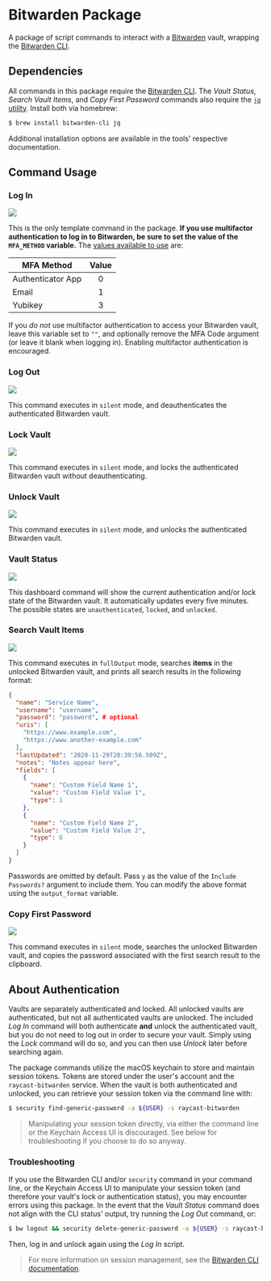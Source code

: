 # Bitwarden Package

A package of script commands to interact with a [Bitwarden](https://bitwarden.com/) vault, wrapping the [Bitwarden CLI](https://bitwarden.com/help/article/cli/).

## Dependencies

All commands in this package require the [Bitwarden CLI](https://bitwarden.com/help/article/cli/). The _Vault Status_, _Search Vault Items_, and _Copy First Password_ commands also require the [`jq` utility](https://stedolan.github.io/jq/). Install both via homebrew:

```sh
$ brew install bitwarden-cli jq
```

Additional installation options are available in the tools' respective documentation.

## Command Usage

### Log In

<img src="./images/log-in.png">

This is the only template command in the package. **If you use multifactor authentication to log in to Bitwarden, be sure to set the value of the `MFA_METHOD` variable.** The [values available to use](https://bitwarden.com/help/article/cli/#enums) are:

| MFA Method        | Value |
|-------------------|:-----:|
| Authenticator App | 0     |
| Email             | 1     |
| Yubikey           | 3     |

If you _do not_ use multifactor authentication to access your Bitwarden vault, leave this variable set to `""`, and optionally remove the MFA Code argument (or leave it blank when logging in). Enabling multifactor authentication is encouraged.

### Log Out

<img src="./images/log-out.png">

This command executes in `silent` mode, and deauthenticates the authenticated Bitwarden vault.

### Lock Vault

<img src="./images/lock-vault.png">

This command executes in `silent` mode, and locks the authenticated Bitwarden vault without deauthenticating.

### Unlock Vault

<img src="./images/unlock-vault.png">

This command executes in `silent` mode, and unlocks the authenticated Bitwarden vault.

### Vault Status

<img src="./images/vault-status.png">

This dashboard command will show the current authentication and/or lock state of the Bitwarden vault. It automatically updates every five minutes. The possible states are `unauthenticated`, `locked`, and `unlocked`.

### Search Vault Items

<img src="./images/search-vault-items.png">

This command executes in `fullOutput` mode, searches **items** in the unlocked Bitwarden vault, and prints all search results in the following format:

```json
{
  "name": "Service Name",
  "username": "username",
  "password": "password", # optional
  "uris": [
    "https://www.example.com",
    "https://www.another-example.com"
  ],
  "lastUpdated": "2020-11-29T20:39:56.509Z",
  "notes": "Notes appear here",
  "fields": [
    {
      "name": "Custom Field Name 1",
      "value": "Custom Field Value 1",
      "type": 1
    },
    {
      "name": "Custom Field Name 2",
      "value": "Custom Field Value 2",
      "type": 0
    }
  ]
}
```

Passwords are omitted by default. Pass `y` as the value of the `Include Passwords?` argument to include them. You can modify the above format using the `output_format` variable.

### Copy First Password

<img src="./images/copy-first-password.png">

This command executes in `silent` mode, searches the unlocked Bitwarden vault, and copies the password associated with the first search result to the clipboard.

## About Authentication

Vaults are separately authenticated and locked. All unlocked vaults are authenticated, but not all authenticated vaults are unlocked. The included _Log In_ command will both authenticate **and** unlock the authenticated vault, but you do not need to log out in order to secure your vault. Simply using the _Lock_ command will do so, and you can then use _Unlock_ later before searching again.

The package commands utilize the macOS keychain to store and maintain session tokens. Tokens are stored under the user's account and the `raycast-bitwarden` service. When the vault is both authenticated and unlocked, you can retrieve your session token via the command line with:

```sh
$ security find-generic-password -a ${USER} -s raycast-bitwarden
```

> Manipulating your session token directly, via either the command line or the Keychain Access UI is discouraged. See below for troubleshooting if you choose to do so anyway.

### Troubleshooting

If you use the Bitwarden CLI and/or `security` command in your command line, or the Keychain Access UI to manipulate your session token (and therefore your vault's lock or authentication status), you may encounter errors using this package. In the event that the _Vault Status_ command does not align with the CLI status' output, try running the _Log Out_ command, or:

```sh
$ bw logout && security delete-generic-password -a ${USER} -s raycast-bitwarden
```
Then, log in and unlock again using the _Log In_ script.

> For more information on session management, see the [Bitwarden CLI documentation](https://bitwarden.com/help/article/cli/#session-management).
